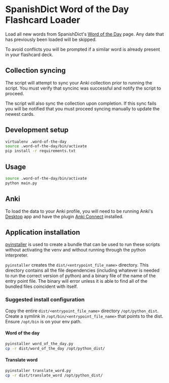 # SpanishDict Word of the Day Flashcard Loader
Load all new words from SpanishDict's [Word of the Day](https://www.spanishdict.com/wordoftheday) page. Any date that has previously been loaded will be skipped.

To avoid conflicts you will be prompted if a similar word is already present in your flashcard deck.

## Collection syncing
The script will attempt to sync your Anki collection prior to running the script. You must verify that syncinc was successful and notify the script to proceed.

The script will also sync the collection upon completion. If this sync fails you will be notified that you must proceed syncing manually to update the newest cards.

## Development setup

```sh
virtualenv .word-of-the-day
source .word-of-the-day/bin/activate
pip install -r requirements.txt
```

## Usage

```sh
source .word-of-the-day/bin/activate
python main.py
```

## Anki

To load the data to your Anki profile, you will need to be running Anki's [Desktop](https://apps.ankiweb.net/) app and have the plugin [Anki Connect](https://foosoft.net/projects/anki-connect/) installed.

## Application installation

[pyinstaller](https://pyinstaller.org/en/stable/) is used to create a bundle that can be used to run these scripts without activating the venv and without running through the python interpreter.

`pyinstaller` creates the `dist/<entrypoint_file_name>` directory. This directory contains all the file dependencies (including whatever is needed to run the correct version of python) and a binary file of the name of the entry point file. The binary will error unless it is able to find all of the bundled files coincident with itself.

### Suggested install configuration

Copy the entire `dist/<entrypoint_file_name>` directory `/opt/python_dist`.
Create a symlink in `/opt/bin/<entrypoint_file_name>` that points to the dist.
Ensure `/opt/bin` is on your env path.

#### Word of the day
```sh
pyinstaller word_of_the_day.py
cp -r dist/word_of_the_day /opt/python_dist/
```

#### Translate word
```sh
pyinstaller translate_word.py
cp -r dist/translate_word /opt/python_dist/
```
